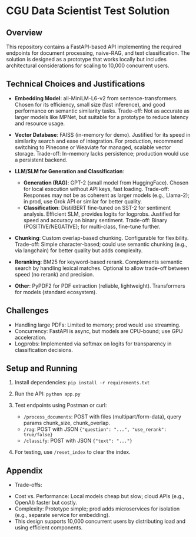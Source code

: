 # CGU Data Scientist Test Solution

## Overview
This repository contains a FastAPI-based API implementing the required endpoints for document processing, naive-RAG, and text classification. The solution is designed as a prototype that works locally but includes architectural considerations for scaling to 10,000 concurrent users.

## Technical Choices and Justifications

- **Embedding Model**: all-MiniLM-L6-v2 from sentence-transformers. Chosen for its efficiency, small size (fast inference), and good performance on semantic similarity tasks. Trade-off: Not as accurate as larger models like MPNet, but suitable for a prototype to reduce latency and resource usage.

- **Vector Database**: FAISS (in-memory for demo). Justified for its speed in similarity search and ease of integration. For production, recommend switching to Pinecone or Weaviate for managed, scalable vector storage. Trade-off: In-memory lacks persistence; production would use a persistent backend.

- **LLM/SLM for Generation and Classification**:
  - **Generation (RAG)**: GPT-2 (small model from HuggingFace). Chosen for local execution without API keys, fast loading. Trade-off: Responses may not be as coherent as larger models (e.g., Llama-2); in prod, use Grok API or similar for better quality.
  - **Classification**: DistilBERT fine-tuned on SST-2 for sentiment analysis. Efficient SLM, provides logits for logprobs. Justified for speed and accuracy on binary sentiment. Trade-off: Binary (POSITIVE/NEGATIVE); for multi-class, fine-tune further.

- **Chunking**: Custom overlap-based chunking. Configurable for flexibility. Trade-off: Simple character-based; could use semantic chunking (e.g., via langchain) for better quality but adds complexity.

- **Reranking**: BM25 for keyword-based rerank. Complements semantic search by handling lexical matches. Optional to allow trade-off between speed (no rerank) and precision.

- **Other**: PyPDF2 for PDF extraction (reliable, lightweight). Transformers for models (standard ecosystem).

## Challenges

- Handling large PDFs: Limited to memory; prod would use streaming.
- Concurrency: FastAPI is async, but models are CPU-bound; use GPU acceleration.
- Logprobs: Implemented via softmax on logits for transparency in classification decisions.

## Setup and Running

1. Install dependencies: `pip install -r requirements.txt`

2. Run the API: `python app.py`

3. Test endpoints using Postman or curl:
   - `/process_documents`: POST with files (multipart/form-data), query params chunk_size, chunk_overlap.
   - `/rag`: POST with JSON `{"question": "...", "use_rerank": true/false}`
   - `/classify`: POST with JSON `{"text": "..."}`

4. For testing, use `/reset_index` to clear the index.

## Appendix
* Trade-offs:
- Cost vs. Performance: Local models cheap but slow; cloud APIs (e.g., OpenAI) faster but costly.
- Complexity: Prototype simple; prod adds microservices for isolation (e.g., separate service for embedding).
- This design supports 10,000 concurrent users by distributing load and using efficient components.
